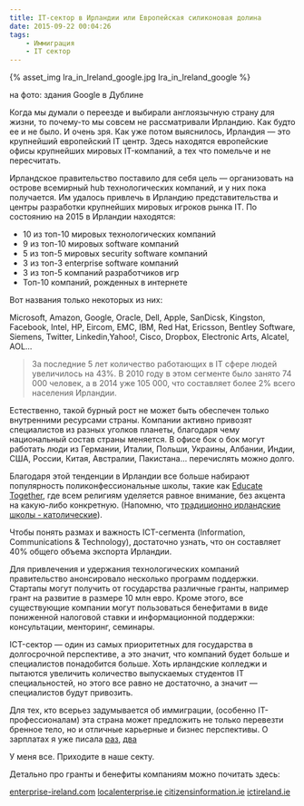 ```yaml
---
title: IT-сектор в Ирландии или Европейская силиконовая долина
date: 2015-09-22 00:04:26
tags:
    - Иммиграция
    - IT сектор
---
```


{% asset_img Ira_in_Ireland_google.jpg Ira_in_Ireland_google %}

на фото: здания Google в Дублине

Когда мы думали о переезде и выбирали англоязычную страну для жизни, то почему-то мы совсем не рассматривали Ирландию. Как будто ее и не было. И очень зря. Как уже потом выяснилось, Ирландия  — это крупнейший европейский IT центр. Здесь находятся европейские офисы крупнейших мировых IT-компаний, а тех что помельче и не пересчитать.
<!-- more -->
Ирландское правительство поставило для себя цель —  организовать на острове всемирный hub технологических компаний, и у них пока получается. Им удалось привлечь в Ирландию представительства и центры разработки крупнейших мировых игроков рынка IT. По состоянию на 2015 в Ирландии находятся:

* 10 из топ-10 мировых технологических компаний
* 9 из топ-10 мировых software компаний
* 5 из топ-5 мировых security software компаний
* 3 из топ-3 enterprise software компаний
* 3 из топ-5 компаний разработчиков игр
* Топ-10 компаний, рожденных в интернете

Вот названия только некоторых из них: 

Microsoft, Amazon, Google, Oracle, Dell, Apple, SanDicsk, Kingston, Facebook, Intel, HP, Eircom, EMC, IBM, Red Hat, Ericsson, Bentley Software, Siemens, Twitter, Linkedin,Yahoo!, Cisco, Dropbox, Electronic Arts, Alcatel, AOL...


> За последние 5 лет количество работающих в IT сфере людей увеличилось на 43%. В 2010 году в этом сегменте было занято 74 000 человек, а в 2014 уже 105 000, что составляет более 2% всего населения Ирландии. 

Естественно, такой бурный рост не может быть обеспечен только внутренними ресурсами страны. Компании активно привозят специалистов из разных уголков планеты, благодаря чему национальный состав страны меняется. В офисе бок о бок могут работать люди из Германии, Италии, Польши, Украины, Албании, Индии, США, России, Китая, Австралии, Пакистана… перечислять можно долго. 

Благодаря этой тенденции в Ирландии все больше набирают популярность поликонфессиональные школы, такие как [Educate Together](https://www.educatetogether.ie), где всем религиям уделяется равное внимание, без акцента на какую-либо конкретную. (Напомню, что [традиционно ирландские школы - католические](http://irainireland.com/obrazovaniie-v-irlandii-chast-2-nachalnaia-shkola/)).

Чтобы понять размах и важность ICT-сегмента (Information, Communications & Technology), достаточно узнать, что он составляет 40% общего объема экспорта Ирландии. 

Для привлечения и удержания технологических компаний правительство анонсировало несколько программ поддержки. Стартапы могут получить от государства различные гранты, например грант на развитие в размере 10 млн евро. Кроме этого, все существующие компании могут пользоваться бенефитами в виде пониженной налоговой ставки и информационной поддержки: консультации, менторинг, семинары. 

 ICT-сектор — один из самых приоритетных для государства в долгосрочной перспективе, а это значит, что компаний будет больше и специалистов понадобится больше. Хоть ирландские колледжи и пытаются увеличить количество выпускаемых студентов IT специальностей, но этого все равно не достаточно, а значит — специалистов будут привозить.

Для тех, кто всерьез задумывается об иммиграции, (особенно IT-профессионалам)  эта страна может предложить не только перевезти бренное тело, но и отличные карьерные и бизнес перспективы. О зарплатах я уже писала [раз](http://irainireland.com/zarplaty-v-irlandii/), [два](http://irainireland.com/zarplaty-v-irlandii-chast-2/) 

У меня все. Приходите в наше секту.

Детально про гранты и бенефиты компаниям можно почитать здесь:

[enterprise-ireland.com](http://www.enterprise-ireland.com)
[localenterprise.ie](https://www.localenterprise.ie)
[citizensinformation.ie](http://www.citizensinformation.ie)
[ictireland.ie](http://www.ictireland.ie)
